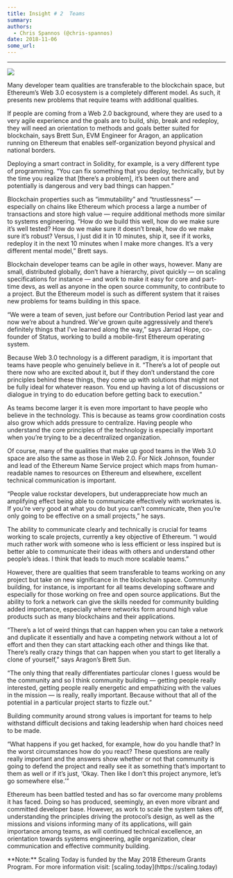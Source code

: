```yaml
---
title: Insight # 2  Teams
summary: 
authors:
  - Chris Spannos (@chris-spannos)
date: 2018-11-06
some_url: 
---
```



----


![](https://cdn-images-1.medium.com/max/1600/1*nJ0EnUyR7ARtyNfpH-MIFA.jpeg)


<p>Many developer team qualities are transferable to the blockchain space, but Ethereum’s Web 3.0 ecosystem is a completely different model. As such, it presents new problems that require teams with additional qualities.


<p>If people are coming from a Web 2.0 background, where they are used to a very agile experience and the goals are to build, ship, break and redeploy, they will need an orientation to methods and goals better suited for blockchain, says Brett Sun, EVM Engineer for Aragon, an application running on Ethereum that enables self-organization beyond physical and national borders.


<p>Deploying a smart contract in Solidity, for example, is a very different type of programming. “You can fix something that you deploy, technically, but by the time you realize that [there’s a problem], it’s been out there and potentially is dangerous and very bad things can happen.”


<p>Blockchain properties such as “immutability” and “trustlessness” — especially on chains like Ethereum which process a large a number of transactions and store high value — require additional methods more similar to systems engineering.
“How do we build this well, how do we make sure it’s well tested? How do we make sure it doesn’t break, how do we make sure it’s robust? Versus, I just did it in 10 minutes, ship it, see if it works, redeploy it in the next 10 minutes when I make more changes. It’s a very different mental model,” Brett says.


<p>Blockchain developer teams can be agile in other ways, however. Many are small, distributed globally, don’t have a hierarchy, pivot quickly — on scaling specifications for instance — and work to make it easy for core and part-time devs, as well as anyone in the open source community, to contribute to a project. But the Ethereum model is such as different system that it raises new problems for teams building in this space.


<p>“We were a team of seven, just before our Contribution Period last year and now we’re about a hundred. We’ve grown quite aggressively and there’s definitely things that I’ve learned along the way,” says Jarrad Hope, co-founder of Status, working to build a mobile-first Ethereum operating system.


<p>Because Web 3.0 technology is a different paradigm, it is important that teams have people who genuinely believe in it. “There’s a lot of people out there now who are excited about it, but if they don’t understand the core principles behind these things, they come up with solutions that might not be fully ideal for whatever reason. You end up having a lot of discussions or dialogue in trying to do education before getting back to execution.”


<p>As teams become larger it is even more important to have people who believe in the technology. This is because as teams grow coordination costs also grow which adds pressure to centralize. Having people who understand the core principles of the technology is especially important when you’re trying to be a decentralized organization.


<p>Of course, many of the qualities that make up good teams in the Web 3.0 space are also the same as those in Web 2.0. For Nick Johnson, founder and lead of the Ethereum Name Service project which maps from human-readable names to resources on Ethereum and elsewhere, excellent technical communication is important.


<p>“People value rockstar developers, but underappreciate how much an amplifying effect being able to communicate effectively with workmates is. If you’re very good at what you do but you can’t communicate, then you’re only going to be effective on a small projects,” he says.


<p>The ability to communicate clearly and technically is crucial for teams working to scale projects, currently a key objective of Ethereum. “I would much rather work with someone who is less efficient or less inspired but is better able to communicate their ideas with others and understand other people’s ideas. I think that leads to much more scalable teams.”


<p>However, there are qualities that seem transferable to teams working on any project but take on new significance in the blockchain space. Community building, for instance, is important for all teams developing software and especially for those working on free and open source applications. But the ability to fork a network can give the skills needed for community building added importance, especially where networks form around high value products such as many blockchains and their applications.


<p>“There’s a lot of weird things that can happen when you can take a network and duplicate it essentially and have a competing network without a lot of effort and then they can start attacking each other and things like that. There’s really crazy things that can happen when you start to get literally a clone of yourself,” says Aragon’s Brett Sun.


<p>“The only thing that really differentiates particular clones I guess would be the community and so I think community building — getting people really interested, getting people really energetic and empathizing with the values in the mission — is really, really important. Because without that all of the potential in a particular project starts to fizzle out.”


<p>Building community around strong values is important for teams to help withstand difficult decisions and taking leadership when hard choices need to be made.


<p>“What happens if you get hacked, for example, how do you handle that? In the worst circumstances how do you react? These questions are really really important and the answers show whether or not that community is going to defend the project and really see it as something that’s important to them as well or if it’s just, ‘Okay. Then like I don’t this project anymore, let’s go somewhere else.’”


<p>Ethereum has been battled tested and has so far overcome many problems it has faced. Doing so has produced, seemingly, an even more vibrant and committed developer base. However, as work to scale the system takes off, understanding the principles driving the protocol’s design, as well as the missions and visions informing many of its applications, will gain importance among teams, as will continued technical excellence, an orientation towards systems engineering, agile organization, clear communication and effective community building.
 

<p>**Note:** Scaling Today is funded by the May 2018 Ethereum Grants Program. For more information visit: [scaling.today](https://scaling.today) 
